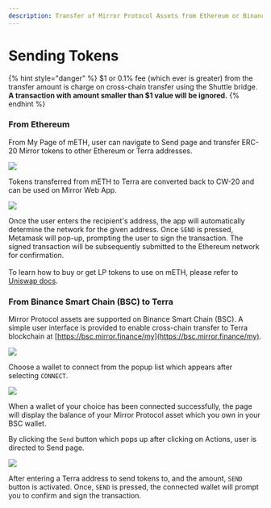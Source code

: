 ```yaml
---
description: Transfer of Mirror Protocol Assets from Ethereum or Binance Smart Chain
---
```


# Sending Tokens

{% hint style="danger" %}
$1 or 0.1% fee (which ever is greater) from the transfer amount is charge on cross-chain transfer using the Shuttle bridge. \
**A transaction with amount smaller than $1 value will be ignored.**
{% endhint %}

### From Ethereum

From My Page of mETH, user can navigate to Send page and transfer ERC-20 Mirror tokens to other Ethereum or Terra addresses.&#x20;

![](<../../.gitbook/assets/image (103).png>)

Tokens transferred from mETH to Terra are converted back to CW-20 and can be used on Mirror Web App.&#x20;

![](<../../.gitbook/assets/image (92).png>)

Once the user enters the recipient's address, the app will automatically determine the network for the given address. Once `SEND` is pressed, Metamask will pop-up, prompting the user to sign the transaction. The signed transaction will be subsequently submitted to the Ethereum network for confirmation. \
\
To learn how to buy or get LP tokens to use on mETH, please refer to [Uniswap docs](https://uniswap.org/docs/v2/).&#x20;

### From Binance Smart Chain (BSC) to Terra

Mirror Protocol assets are supported on Binance Smart Chain (BSC). A simple user interface is provided to enable cross-chain transfer to Terra blockchain at [https://bsc.mirror.finance/my](https://bsc.mirror.finance/my).

![](<../../.gitbook/assets/image (111).png>)

Choose a wallet to connect from the popup list which appears after selecting `CONNECT`.

![](<../../.gitbook/assets/image (105).png>)

When a wallet of your choice has been connected successfully, the page will display the balance of your Mirror Protocol asset which you own in your BSC wallet.&#x20;

By clicking the `Send` button which pops up after clicking on Actions, user is directed to Send page.&#x20;

![](<../../.gitbook/assets/image (104).png>)

After entering a Terra address to send tokens to, and the amount, `SEND` button is activated. Once, `SEND` is pressed, the connected wallet will prompt you to confirm and sign the transaction.&#x20;
